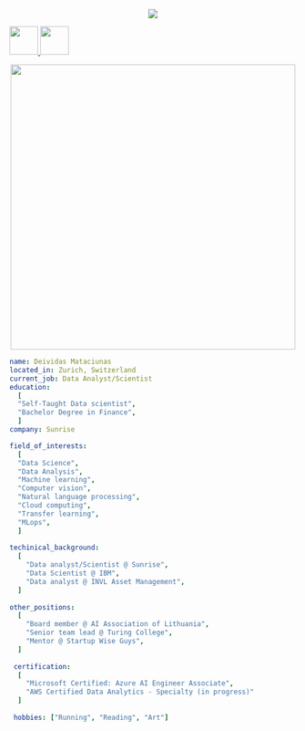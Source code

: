 
<p align="center">
  <img src="https://capsule-render.vercel.app/api?type=transparent&color=black&height=100&section=header&text=Welcome%20everyone!&fontSize=90" />
</p>

<a href="https://www.linkedin.com/in/deividas-mataciunas/">
  <img height="50" src="https://cdn1.iconfinder.com/data/icons/social-media-rounded-corners/512/Rounded_Linkedin2_svg-512.png"/>
</a>

<a href="https://twitter.com/DeividasMat/">
  <img height="50" src="https://cdn1.iconfinder.com/data/icons/social-media-rounded-corners/512/Rounded_Twitter5_svg-512.png"/>
</a>


<p align="center">
  <img height="500" src="https://pbs.twimg.com/media/FZ5b7o3XwAAgCJ5?format=jpg&name=medium"/>
</p>

```yaml
name: Deividas Mataciunas
located_in: Zurich, Switzerland
current_job: Data Analyst/Scientist
education:
  [
  "Self-Taught Data scientist",
  "Bachelor Degree in Finance",
  ]
company: Sunrise

field_of_interests:
  [
  "Data Science",
  "Data Analysis",
  "Machine learning",
  "Computer vision",
  "Natural language processing",
  "Cloud computing",
  "Transfer learning",
  "MLops",
  ]
  
techinical_background:
  [
    "Data analyst/Scientist @ Sunrise",
    "Data Scientist @ IBM",
    "Data analyst @ INVL Asset Management",
  ]
 
other_positions:
  [
    "Board member @ AI Association of Lithuania",
    "Senior team lead @ Turing College",
    "Mentor @ Startup Wise Guys",
  ]
 
 certification:
  [
    "Microsoft Certified: Azure AI Engineer Associate",
    "AWS Certified Data Analytics - Specialty (in progress)"
  ]
 
 hobbies: ["Running", "Reading", "Art"]

```
